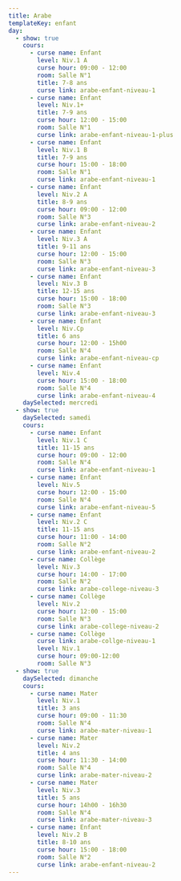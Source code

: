 ```yaml
---
title: Arabe
templateKey: enfant
day:
  - show: true
    cours:
      - curse name: Enfant
        level: Niv.1 A
        curse hour: 09:00 - 12:00
        room: Salle N°1
        title: 7-8 ans
        curse link: arabe-enfant-niveau-1
      - curse name: Enfant
        level: Niv.1+
        title: 7-9 ans
        curse hour: 12:00 - 15:00
        room: Salle N°1
        curse link: arabe-enfant-niveau-1-plus
      - curse name: Enfant
        level: Niv.1 B
        title: 7-9 ans
        curse hour: 15:00 - 18:00
        room: Salle N°1
        curse link: arabe-enfant-niveau-1
      - curse name: Enfant
        level: Niv.2 A
        title: 8-9 ans
        curse hour: 09:00 - 12:00
        room: Salle N°3
        curse link: arabe-enfant-niveau-2
      - curse name: Enfant
        level: Niv.3 A
        title: 9-11 ans
        curse hour: 12:00 - 15:00
        room: Salle N°3
        curse link: arabe-enfant-niveau-3
      - curse name: Enfant
        level: Niv.3 B
        title: 12-15 ans
        curse hour: 15:00 - 18:00
        room: Salle N°3
        curse link: arabe-enfant-niveau-3
      - curse name: Enfant
        level: Niv.Cp
        title: 6 ans
        curse hour: 12:00 - 15h00
        room: Salle N°4
        curse link: arabe-enfant-niveau-cp
      - curse name: Enfant
        level: Niv.4
        curse hour: 15:00 - 18:00
        room: Salle N°4
        curse link: arabe-enfant-niveau-4
    daySelected: mercredi
  - show: true
    daySelected: samedi
    cours:
      - curse name: Enfant
        level: Niv.1 C
        title: 11-15 ans
        curse hour: 09:00 - 12:00
        room: Salle N°4
        curse link: arabe-enfant-niveau-1
      - curse name: Enfant
        level: Niv.5
        curse hour: 12:00 - 15:00
        room: Salle N°4
        curse link: arabe-enfant-niveau-5
      - curse name: Enfant
        level: Niv.2 C
        title: 11-15 ans
        curse hour: 11:00 - 14:00
        room: Salle N°2
        curse link: arabe-enfant-niveau-2
      - curse name: Collège
        level: Niv.3
        curse hour: 14:00 - 17:00
        room: Salle N°2
        curse link: arabe-college-niveau-3
      - curse name: Collège
        level: Niv.2
        curse hour: 12:00 - 15:00
        room: Salle N°3
        curse link: arabe-college-niveau-2
      - curse name: Collège
        curse link: arabe-collge-niveau-1
        level: Niv.1
        curse hour: 09:00-12:00
        room: Salle N°3
  - show: true
    daySelected: dimanche
    cours:
      - curse name: Mater
        level: Niv.1
        title: 3 ans
        curse hour: 09:00 - 11:30
        room: Salle N°4
        curse link: arabe-mater-niveau-1
      - curse name: Mater
        level: Niv.2
        title: 4 ans
        curse hour: 11:30 - 14:00
        room: Salle N°4
        curse link: arabe-mater-niveau-2
      - curse name: Mater
        level: Niv.3
        title: 5 ans
        curse hour: 14h00 - 16h30
        room: Salle N°4
        curse link: arabe-mater-niveau-3
      - curse name: Enfant
        level: Niv.2 B
        title: 8-10 ans
        curse hour: 15:00 - 18:00
        room: Salle N°2
        curse link: arabe-enfant-niveau-2
---
```

